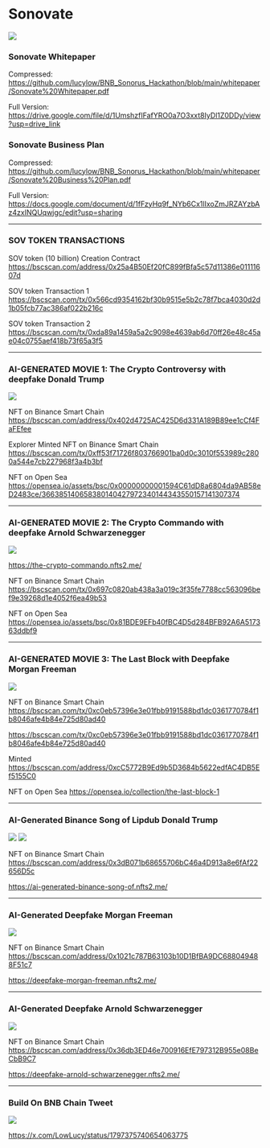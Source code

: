 # Sonovate 

![](https://github.com/lucylow/BNB_Sonorus_Hackathon/blob/main/images/Screen%20Shot%202024-06-03%20at%204.39.28%20PM.png?raw=true)

### Sonovate Whitepaper
Compressed: https://github.com/lucylow/BNB_Sonorus_Hackathon/blob/main/whitepaper/Sonovate%20Whitepaper.pdf

Full Version: https://drive.google.com/file/d/1UmshzfIFafYRO0a7O3xxt8IyDl1Z0DDy/view?usp=drive_link


### Sonovate Business Plan 
Compressed: https://github.com/lucylow/BNB_Sonorus_Hackathon/blob/main/whitepaper/Sonovate%20Business%20Plan.pdf

Full Version: https://docs.google.com/document/d/1fFzyHq9f_NYb6Cx1lIxoZmJRZAYzbAz4zxINQUqwjgc/edit?usp=sharing


---------------------------------------------------------------------


### SOV TOKEN TRANSACTIONS
SOV token (10 billion) Creation Contract 
https://bscscan.com/address/0x25a4B50Ef20fC899fBfa5c57d11386e01111607d

SOV token Transaction 1 
https://bscscan.com/tx/0x566cd9354162bf30b9515e5b2c78f7bca4030d2d1b05fcb77ac386af022b216c

SOV token Transaction 2
https://bscscan.com/tx/0xda89a1459a5a2c9098e4639ab6d70ff26e48c45ae04c0755aef418b73f65a3f5


---------------------------------------------------------------------

### AI-GENERATED MOVIE 1: The Crypto Controversy with deepfake Donald Trump 

![](https://github.com/lucylow/BNB_Sonorus_Hackathon/blob/main/images/1.png?raw=true)

NFT on Binance Smart Chain 
https://bscscan.com/address/0x402d4725AC425D6d331A189B89ee1cCf4FaFEfee

Explorer  Minted NFT on Binance Smart Chain 
https://bscscan.com/tx/0xff53f71726f803766901ba0d0c3010f553989c2800a544e7cb227968f3a4b3bf

NFT on Open Sea
https://opensea.io/assets/bsc/0x00000000001594C61dD8a6804da9AB58eD2483ce/366385140658380140427972340144343550157141307374

---------------------------------------------------------------------

### AI-GENERATED MOVIE 2: The Crypto Commando with deepfake Arnold Schwarzenegger 
![](https://github.com/lucylow/BNB_Sonorus_Hackathon/blob/main/images/2.png?raw=true)

https://the-crypto-commando.nfts2.me/

NFT on Binance Smart Chain 
https://bscscan.com/tx/0x697c0820ab438a3a019c3f35fe7788cc563096bef9e39268d1e4052f6ea49b53

NFT on Open Sea
https://opensea.io/assets/bsc/0x81BDE9EFb40fBC4D5d284BFB92A6A517363ddbf9

---------------------------------------------------------------------

### AI-GENERATED MOVIE 3: The Last Block with Deepfake Morgan Freeman 
![](https://github.com/lucylow/BNB_Sonorus_Hackathon/blob/main/images/3.png?raw=true)

NFT on Binance Smart Chain 
https://bscscan.com/tx/0xc0eb57396e3e01fbb9191588bd1dc0361770784f1b8046afe4b84e725d80ad40

https://bscscan.com/tx/0xc0eb57396e3e01fbb9191588bd1dc0361770784f1b8046afe4b84e725d80ad40

Minted
https://bscscan.com/address/0xcC5772B9Ed9b5D3684b5622edfAC4DB5Ef5155C0

NFT on Open Sea
https://opensea.io/collection/the-last-block-1

---------------------------------------------------------------------

### AI-Generated Binance Song of Lipdub Donald Trump
![](https://github.com/lucylow/BNB_Sonorus_Hackathon/blob/main/images/4a.png?raw=true)
![](https://github.com/lucylow/BNB_Sonorus_Hackathon/blob/main/images/4b.png?raw=true)

NFT on Binance Smart Chain 
https://bscscan.com/address/0x3dB071b68655706bC46a4D913a8e6fAf22656D5c

https://ai-generated-binance-song-of.nfts2.me/


---------------------------------------------------------------------

### AI-Generated Deepfake Morgan Freeman
![](https://github.com/lucylow/BNB_Sonorus_Hackathon/blob/main/images/5.png?raw=true)

NFT on Binance Smart Chain 
https://bscscan.com/address/0x1021c787B63103b10D1BfBA9DC688049488F51c7

https://deepfake-morgan-freeman.nfts2.me/

---------------------------------------------------------------------

### AI-Generated Deepfake Arnold Schwarzenegger
![](https://github.com/lucylow/BNB_Sonorus_Hackathon/blob/main/images/6.png?raw=true)

NFT on Binance Smart Chain 
https://bscscan.com/address/0x36db3ED46e700916EfE797312B955e08BeCbB9C7

https://deepfake-arnold-schwarzenegger.nfts2.me/

---------------------------------------------------------------------

### Build On BNB Chain Tweet

![](https://github.com/lucylow/BNB_Sonorus_Hackathon/blob/main/images/7.png?raw=true)

https://x.com/LowLucy/status/1797375740654063775

